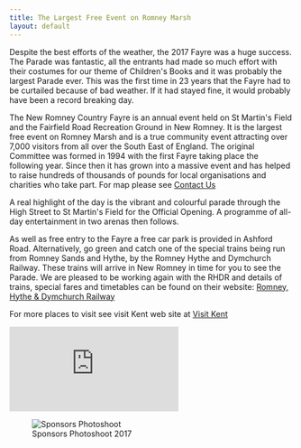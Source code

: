 ```yaml
---
title: The Largest Free Event on Romney Marsh
layout: default
---
```


<div class="row">
  <div class="col-xs-12 col-md-6">
    <p>Despite the best efforts of the weather, the 2017 Fayre was a huge success.  The Parade was fantastic, all the entrants had made so much effort with their costumes for our theme of Children's Books and it was probably the largest Parade ever.  This was the first time in 23 years that the Fayre had to be curtailed because of bad weather. If it had stayed fine, it would probably have been a record breaking day.</p>
    <p>The New Romney Country Fayre is an annual event held on St Martin's Field and the Fairfield Road Recreation Ground in New Romney. It is the largest free event on Romney Marsh and is a true community event attracting over 7,000 visitors from all over the South East of England. The original Committee was formed in 1994 with the first Fayre taking place the following year. Since then it has grown into a massive event and has helped to raise hundreds of thousands of pounds for local organisations and charities who take part. For map please see <a href="/contact/">Contact Us</a></p>
    <p>A real highlight of the day is the vibrant and colourful parade through the High Street to St Martin's Field for the Official Opening. A programme of all-day entertainment in two arenas then follows.</p>
    <p>As well as free entry to the Fayre a free car park is provided in Ashford Road. Alternatively, go green and catch one of the special trains being run from Romney Sands and Hythe, by the Romney Hythe and Dymchurch Railway. These trains will arrive in New Romney in time for you to see the Parade.  We are pleased to be working again with the RHDR and details of trains, special fares and timetables can be found on their website: <a href="http://www.rhdr.org.uk">Romney, Hythe &amp; Dymchurch Railway</a></p>
    <p>For more places to visit see visit Kent web site at <a href="https://www.visitkent.co.uk">Visit Kent</a></p>
  </div>
  <div class="col-xs-12 col-md-6">
    <div class="embed-responsive embed-responsive-16by9">
      <iframe allowfullscreen="" frameborder="0" src="https://www.youtube.com/embed/dRjTIJevMX0?rel=0&amp;showinfo=0&amp;autohide=1"></iframe>
    </div>
    <figure>
      <img src="{{ site.baseurl }}/assets/images/2017-photoshoot.jpg" alt="Sponsors Photoshoot" class="img-responsive">
      <figcaption>
        Sponsors Photoshoot 2017
      </figcaption>
    </figure>
  </div>
</div>
